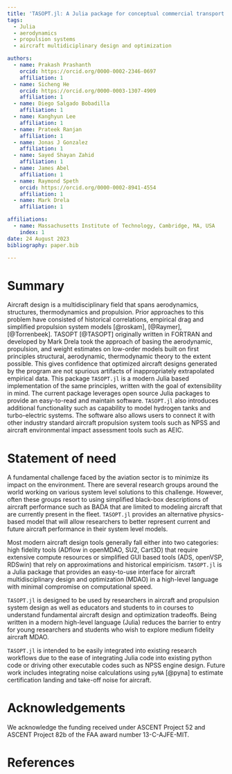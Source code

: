 ```yaml
---
title: 'TASOPT.jl: A Julia package for conceptual commercial transport aircraft design'
tags:
  - Julia
  - aerodynamics
  - propulsion systems
  - aircraft multidiciplinary design and optimization

authors:
  - name: Prakash Prashanth
    orcid: https://orcid.org/0000-0002-2346-0697
    affiliation: 1
  - name: Sicheng He
    orcid: https://orcid.org/0000-0003-1307-4909
    affiliation: 1
  - name: Diego Salgado Bobadilla
    affiliation: 1
  - name: Kanghyun Lee
    affiliation: 1
  - name: Prateek Ranjan
    affiliation: 1
  - name: Jonas J Gonzalez
    affiliation: 1
  - name: Sayed Shayan Zahid 
    affiliation: 1
  - name: James Abel
    affiliation: 1
  - name: Raymond Speth
    orcid: https://orcid.org/0000-0002-8941-4554
    affiliation: 1
  - name: Mark Drela
    affiliation: 1

affiliations:
  - name: Massachusetts Institute of Technology, Cambridge, MA, USA
    index: 1
date: 24 August 2023
bibliography: paper.bib

---
```


# Summary

Aircraft design is a multidisciplinary field that spans aerodynamics, structures, thermodynamics and propulsion. Prior approaches to this problem have consisted of historical correlations, empirical drag and simplified propulsion system models [@roskam], [@Raymer], [@Torrenbeek]. 
TASOPT [@TASOPT] originally written in FORTRAN and developed by Mark Drela took the approach of basing the aerodynamic, propulsion, and weight estimates on low-order models built on first principles structural, aerodynamic, thermodynamic theory to the extent possible. This gives confidence that optimized aircraft designs generated by the program are not spurious artifacts of inappropriately extrapolated empirical data. 
This package `TASOPT.jl` is a modern Julia based implementation of the same principles, written with the goal of extensibility in mind. The current package leverages open source Julia packages to provide an easy-to-read and maintain software. `TASOPT.jl` also introduces additional functionality such as capability to model hydrogen tanks and turbo-electric systems. The software also allows users to connect it with other industry standard aircraft propulsion system tools such as NPSS and aircraft environmental impact assessment tools such as AEIC.
# Statement of need

A fundamental challenge faced by the aviation sector is to minimize its impact on the environment. There are several research groups around the world working on various system level solutions to this challenge. However, often these groups resort to using simplified black-box descriptions of aircraft performance such as BADA that are limited to modeling aircraft that are currently present in the fleet. `TASOPT.jl` provides an alternative physics-based model that will allow researchers to better represent current and future aircraft performance in their system level models.

Most modern aircraft design tools generally fall either into two categories: high fidelity tools (ADflow in openMDAO, SU2, Cart3D) that require extensive compute resources or simplified GUI based tools (ADS, openVSP, RDSwin) that rely on approximations and historical empiricism.  `TASOPT.jl` is a Julia package that provides an easy-to-use interface for aircraft multidisciplinary design and optimization (MDAO) in a high-level language with minimal compromise on computational speed. 

`TASOPT.jl` is designed to be used by researchers in aircraft and propulsion system design as well as educators and students to in courses to understand fundamental aircraft design and optimization tradeoffs. Being written in a modern high-level language (Julia) reduces the barrier to entry for young researchers and students who wish to explore medium fidelity aircraft MDAO.

`TASOPT.jl` is intended to be easily integrated into existing research workflows due to the ease of integrating Julia code into existing python code or driving other executable codes such as NPSS engine design. Future work includes integrating noise calculations using `pyNA` [@pyna] to estimate certification landing and take-off noise for aircraft. 
# Acknowledgements

We acknowledge the funding received under ASCENT Project 52 and ASCENT Project 82b of the FAA award number 13-C-AJFE-MIT. 

# References

